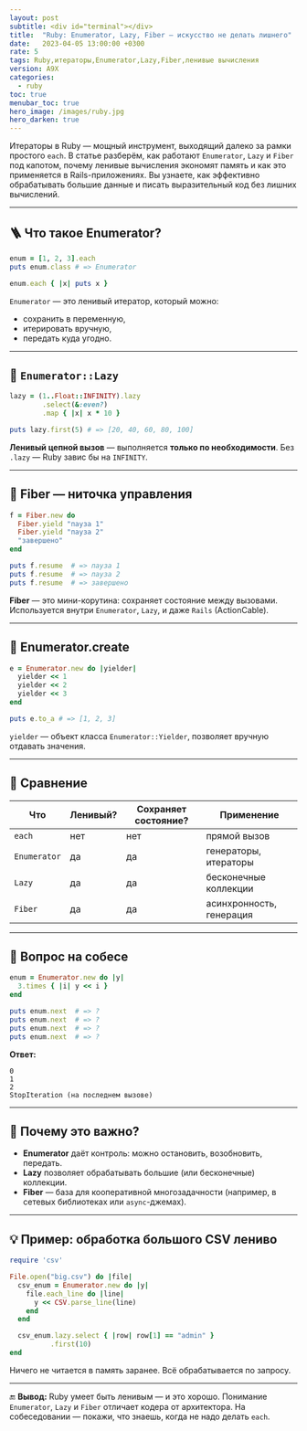```yaml
---
layout: post
subtitle: <div id="terminal"></div>
title:  "Ruby: Enumerator, Lazy, Fiber — искусство не делать лишнего"
date:   2023-04-05 13:00:00 +0300
rate: 5
tags: Ruby,итераторы,Enumerator,Lazy,Fiber,ленивые вычисления
version: A9X
categories:
  - ruby
toc: true
menubar_toc: true
hero_image: /images/ruby.jpg
hero_darken: true
---
```

Итераторы в Ruby — мощный инструмент, выходящий далеко за рамки простого `each`. В статье разберём, как работают `Enumerator`, `Lazy` и `Fiber` под капотом, почему ленивые вычисления экономят память и как это применяется в Rails-приложениях. Вы узнаете, как эффективно обрабатывать большие данные и писать выразительный код без лишних вычислений.

---

## 🪜 Что такое Enumerator?

```ruby
enum = [1, 2, 3].each
puts enum.class # => Enumerator

enum.each { |x| puts x }
````

`Enumerator` — это ленивый итератор, который можно:

* сохранить в переменную,
* итерировать вручную,
* передать куда угодно.

---

## 🧃 `Enumerator::Lazy`

```ruby
lazy = (1..Float::INFINITY).lazy
        .select(&:even?)
        .map { |x| x * 10 }

puts lazy.first(5) # => [20, 40, 60, 80, 100]
```

**Ленивый цепной вызов** — выполняется **только по необходимости**.
Без `.lazy` — Ruby завис бы на `INFINITY`.

---

## 🧵 Fiber — ниточка управления

```ruby
f = Fiber.new do
  Fiber.yield "пауза 1"
  Fiber.yield "пауза 2"
  "завершено"
end

puts f.resume  # => пауза 1
puts f.resume  # => пауза 2
puts f.resume  # => завершено
```

**Fiber** — это мини-корутина: сохраняет состояние между вызовами. Используется внутри `Enumerator`, `Lazy`, и даже `Rails` (ActionCable).

---

## 🧬 Enumerator.create

```ruby
e = Enumerator.new do |yielder|
  yielder << 1
  yielder << 2
  yielder << 3
end

puts e.to_a # => [1, 2, 3]
```

`yielder` — объект класса `Enumerator::Yielder`, позволяет вручную отдавать значения.

---

## 📌 Сравнение

| Что          | Ленивый? | Сохраняет состояние? | Применение               |
| ------------ | -------- | -------------------- | ------------------------ |
| `each`       | нет      | нет                  | прямой вызов             |
| `Enumerator` | да       | да                   | генераторы, итераторы    |
| `Lazy`       | да       | да                   | бесконечные коллекции    |
| `Fiber`      | да       | да                   | асинхронность, генерация |

---

## 🧨 Вопрос на собесе

```ruby
enum = Enumerator.new do |y|
  3.times { |i| y << i }
end

puts enum.next  # => ?
puts enum.next  # => ?
puts enum.next  # => ?
puts enum.next  # => ?
```

**Ответ:**

```
0
1
2
StopIteration (на последнем вызове)
```

---

## 🧠 Почему это важно?

* **Enumerator** даёт контроль: можно остановить, возобновить, передать.
* **Lazy** позволяет обрабатывать большие (или бесконечные) коллекции.
* **Fiber** — база для кооперативной многозадачности (например, в сетевых библиотеках или `async`-джемах).

---

## 💡 Пример: обработка большого CSV лениво

```ruby
require 'csv'

File.open("big.csv") do |file|
  csv_enum = Enumerator.new do |y|
    file.each_line do |line|
      y << CSV.parse_line(line)
    end
  end

  csv_enum.lazy.select { |row| row[1] == "admin" }
          .first(10)
end
```

Ничего не читается в память заранее. Всё обрабатывается по запросу.

---

🔚 **Вывод:**
Ruby умеет быть ленивым — и это хорошо. Понимание `Enumerator`, `Lazy` и `Fiber` отличает кодера от архитектора. На собеседовании — покажи, что знаешь, когда не надо делать `each`.
